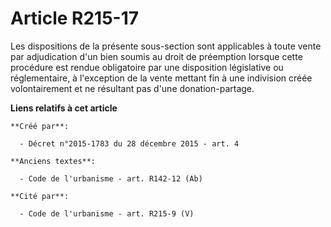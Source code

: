# Article R215-17

Les dispositions de la présente sous-section sont applicables à toute vente par adjudication d'un bien soumis au droit de
préemption lorsque cette procédure est rendue obligatoire par une disposition législative ou réglementaire, à l'exception de
la vente mettant fin à une indivision créée volontairement et ne résultant pas d'une donation-partage.

**Liens relatifs à cet article**

	**Créé par**:

	  - Décret n°2015-1783 du 28 décembre 2015 - art. 4

	**Anciens textes**:

	  - Code de l'urbanisme - art. R142-12 (Ab)

	**Cité par**:

	  - Code de l'urbanisme - art. R215-9 (V)
